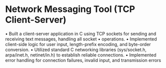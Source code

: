 # Network Messaging Tool (TCP Client-Server)
•	Built a client-server application in C using TCP sockets for sending and receiving text messages, handling all socket
•	operations.
•	Implemented client-side logic for user input, length-prefix encoding, and byte-order conversion.
•	Utilized standard C networking libraries (sys/socket.h, arpa/inet.h, netinet/in.h) to establish reliable connections.
•	Implemented error handling for connection failures, invalid input, and transmission errors

